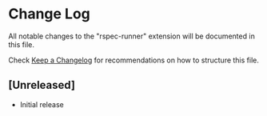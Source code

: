 # Change Log

All notable changes to the "rspec-runner" extension will be documented in this file.

Check [Keep a Changelog](http://keepachangelog.com/) for recommendations on how to structure this file.

## [Unreleased]

- Initial release